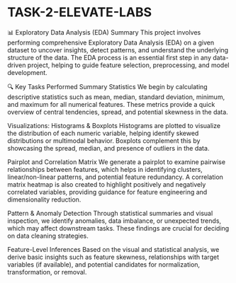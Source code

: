 # TASK-2-ELEVATE-LABS
📊 Exploratory Data Analysis (EDA) Summary
This project involves performing comprehensive Exploratory Data Analysis (EDA) on a given dataset to uncover insights, detect patterns, and understand the underlying structure of the data. The EDA process is an essential first step in any data-driven project, helping to guide feature selection, preprocessing, and model development.

🔍 Key Tasks Performed
Summary Statistics
We begin by calculating descriptive statistics such as mean, median, standard deviation, minimum, and maximum for all numerical features. These metrics provide a quick overview of central tendencies, spread, and potential skewness in the data.

Visualizations: Histograms & Boxplots
Histograms are plotted to visualize the distribution of each numeric variable, helping identify skewed distributions or multimodal behavior. Boxplots complement this by showcasing the spread, median, and presence of outliers in the data.

Pairplot and Correlation Matrix
We generate a pairplot to examine pairwise relationships between features, which helps in identifying clusters, linear/non-linear patterns, and potential feature redundancy. A correlation matrix heatmap is also created to highlight positively and negatively correlated variables, providing guidance for feature engineering and dimensionality reduction.

Pattern & Anomaly Detection
Through statistical summaries and visual inspection, we identify anomalies, data imbalance, or unexpected trends, which may affect downstream tasks. These findings are crucial for deciding on data cleaning strategies.

Feature-Level Inferences
Based on the visual and statistical analysis, we derive basic insights such as feature skewness, relationships with target variables (if available), and potential candidates for normalization, transformation, or removal.
